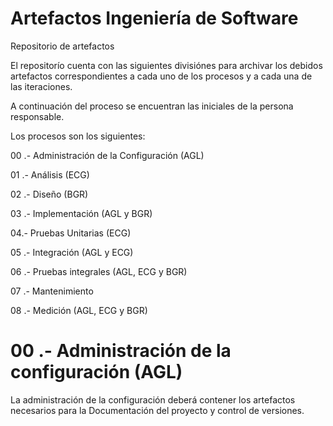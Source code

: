 ﻿# Artefactos Ingeniería de Software
Repositorio de artefactos

El repositorío cuenta con las siguientes divisiónes para archivar los debidos artefactos
correspondientes a cada uno de los procesos y a cada una de las iteraciones. 

A continuación del proceso se encuentran las iniciales de la persona responsable.

Los procesos son los siguientes:

00 .- Administración de la Configuración (AGL)

01 .- Análisis (ECG)

02 .- Diseño (BGR)

03 .- Implementación (AGL y BGR)

04.- Pruebas Unitarias (ECG)

05 .- Integración (AGL y ECG)

06 .- Pruebas integrales (AGL, ECG y BGR)

07 .- Mantenimiento 

08 .- Medición (AGL, ECG y BGR)

# 00 .- Administración de la configuración (AGL)

La administración de la configuración deberá contener los artefactos necesarios para la 
Documentación del proyecto y control de versiones. 

